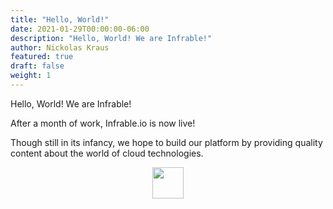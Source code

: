 ```yaml
---
title: "Hello, World!"
date: 2021-01-29T00:00:00-06:00
description: "Hello, World! We are Infrable!"
author: Nickolas Kraus
featured: true
draft: false
weight: 1
---
```


Hello, World! We are Infrable!

After a month of work, Infrable.io is now live!

Though still in its infancy, we hope to build our platform by providing quality content about the world of cloud technologies.

<p align="center">
  <img src="../img/hello-world/img-0.png" style="width: 50px;"/>
</p>
